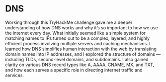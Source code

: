 # DNS

Working through this TryHackMe challenge gave me a deeper understanding of how DNS works 
and why it’s so important to how we use the internet every day. What initially seemed like a 
simple system for matching names to IPs turned out to be a complex, layered, and highly 
efficient process involving multiple servers and caching mechanisms. I learned how DNS 
simplifies human interaction with the web by translating domain names into IP addresses, and I 
explored the structure of domains — including TLDs, second-level domains, and subdomains. I 
also gained clarity on various DNS record types like A, AAAA, CNAME, MX, and TXT, and how 
each serves a specific role in directing internet traffic and services.
